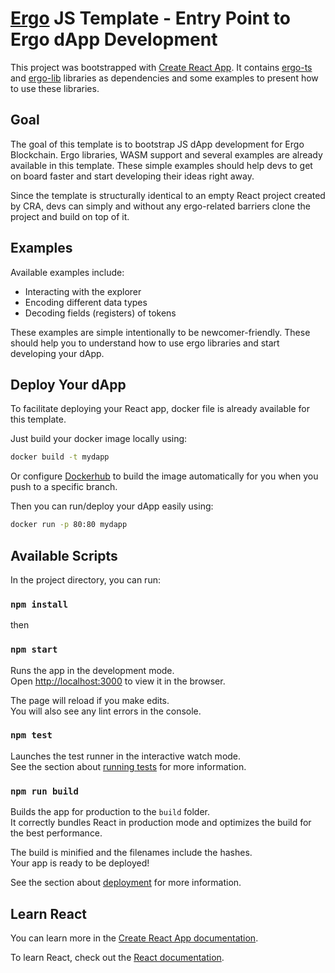 # [Ergo](https://ergoplatform.org/) JS Template - Entry Point to Ergo dApp Development

This project was bootstrapped with [Create React App](https://github.com/facebook/create-react-app). It contains [ergo-ts](https://github.com/coinbarn/ergo-ts) and [ergo-lib](https://github.com/ergoplatform/sigma-rust) libraries as dependencies
and some examples to present how to use these libraries.

## Goal
The goal of this template is to bootstrap JS dApp development for Ergo Blockchain.
Ergo libraries, WASM support and several examples are already available in this template.
These simple examples should help devs to get on board faster and start developing their ideas right away.

Since the template is structurally identical to an empty React project created by CRA,
devs can simply and without any ergo-related barriers clone the project and build on top of it.

## Examples
Available examples include:
* Interacting with the explorer
* Encoding different data types
* Decoding fields (registers) of tokens

These examples are simple intentionally to be newcomer-friendly. These should help you
to understand how to use ergo libraries and start developing your dApp.

## Deploy Your dApp
To facilitate deploying your React app, docker file is already available for this template.

Just build your docker image locally using:
```bash
docker build -t mydapp
```
Or configure [Dockerhub](https://hub.docker.com/) to build the image automatically for you when you push to a specific branch.

Then you can run/deploy your dApp easily using:
```bash
docker run -p 80:80 mydapp
```

## Available Scripts

In the project directory, you can run:

### `npm install`
then
### `npm start`

Runs the app in the development mode.\
Open [http://localhost:3000](http://localhost:3000) to view it in the browser.

The page will reload if you make edits.\
You will also see any lint errors in the console.

### `npm test`

Launches the test runner in the interactive watch mode.\
See the section about [running tests](https://facebook.github.io/create-react-app/docs/running-tests) for more information.

### `npm run build`

Builds the app for production to the `build` folder.\
It correctly bundles React in production mode and optimizes the build for the best performance.

The build is minified and the filenames include the hashes.\
Your app is ready to be deployed!

See the section about [deployment](https://facebook.github.io/create-react-app/docs/deployment) for more information.

## Learn React

You can learn more in the [Create React App documentation](https://facebook.github.io/create-react-app/docs/getting-started).

To learn React, check out the [React documentation](https://reactjs.org/).
